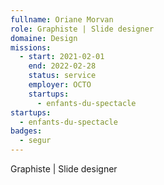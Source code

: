 ```yaml
---
fullname: Oriane Morvan
role: Graphiste | Slide designer
domaine: Design
missions:
  - start: 2021-02-01
    end: 2022-02-28
    status: service
    employer: OCTO
    startups:
      - enfants-du-spectacle
startups:
  - enfants-du-spectacle
badges:
  - segur
---
```

Graphiste | Slide designer